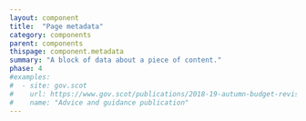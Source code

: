 ```yaml
---
layout: component
title:  "Page metadata"
category: components
parent: components
thispage: component.metadata
summary: "A block of data about a piece of content."
phase: 4
#examples:
#  - site: gov.scot
#    url: https://www.gov.scot/publications/2018-19-autumn-budget-revision-supporting-document/
#    name: "Advice and guidance publication"
---
```

